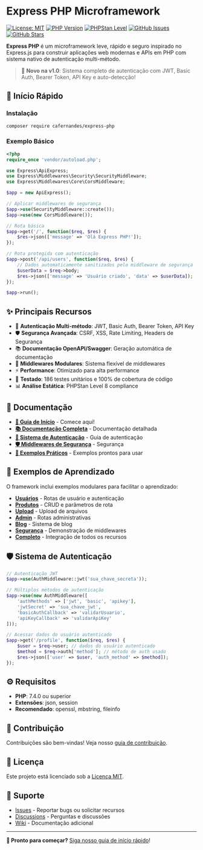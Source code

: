 # Express PHP Microframework

[![License: MIT](https://img.shields.io/badge/License-MIT-yellow.svg)](https://opensource.org/licenses/MIT)
[![PHP Version](https://img.shields.io/badge/PHP-7.4%2B-blue.svg)](https://php.net)
[![PHPStan Level](https://img.shields.io/badge/PHPStan-Level%208-brightgreen.svg)](https://phpstan.org/)
[![GitHub Issues](https://img.shields.io/github/issues/CAFernandes/express-php)](https://github.com/CAFernandes/express-php/issues)
[![GitHub Stars](https://img.shields.io/github/stars/CAFernandes/express-php)](https://github.com/CAFernandes/express-php/stargazers)

**Express PHP** é um microframework leve, rápido e seguro inspirado no Express.js para construir aplicações web modernas e APIs em PHP com sistema nativo de autenticação multi-método.

> 🔐 **Novo na v1.0**: Sistema completo de autenticação com JWT, Basic Auth, Bearer Token, API Key e auto-detecção!

## 🚀 Início Rápido

### Instalação

```bash
composer require cafernandes/express-php
```

### Exemplo Básico

```php
<?php
require_once 'vendor/autoload.php';

use Express\ApiExpress;
use Express\Middlewares\Security\SecurityMiddleware;
use Express\Middlewares\Core\CorsMiddleware;

$app = new ApiExpress();

// Aplicar middlewares de segurança
$app->use(SecurityMiddleware::create());
$app->use(new CorsMiddleware());

// Rota básica
$app->get('/', function($req, $res) {
    $res->json(['message' => 'Olá Express PHP!']);
});

// Rota protegida com autenticação
$app->post('/api/users', function($req, $res) {
    // Dados automaticamente sanitizados pelo middleware de segurança
    $userData = $req->body;
    $res->json(['message' => 'Usuário criado', 'data' => $userData]);
});

$app->run();
```

## ✨ Principais Recursos

- 🔐 **Autenticação Multi-método**: JWT, Basic Auth, Bearer Token, API Key
- 🛡️ **Segurança Avançada**: CSRF, XSS, Rate Limiting, Headers de Segurança
- 📚 **Documentação OpenAPI/Swagger**: Geração automática de documentação
- 🎯 **Middlewares Modulares**: Sistema flexível de middlewares
- ⚡ **Performance**: Otimizado para alta performance
- 🧪 **Testado**: 186 testes unitários e 100% de cobertura de código
- 📊 **Análise Estática**: PHPStan Level 8 compliance

## 📖 Documentação

- **[🚀 Guia de Início](docs/guides/starter/README.md)** - Comece aqui!
- **[📚 Documentação Completa](docs/README.md)** - Documentação detalhada
- **[🔐 Sistema de Autenticação](docs/pt-br/AUTH_MIDDLEWARE.md)** - Guia de autenticação
- **[🛡️ Middlewares de Segurança](docs/guides/SECURITY_IMPLEMENTATION.md)** - Segurança
- **[📝 Exemplos Práticos](examples/)** - Exemplos prontos para usar

## 🎯 Exemplos de Aprendizado

O framework inclui exemplos modulares para facilitar o aprendizado:

- **[Usuários](examples/example_user.php)** - Rotas de usuário e autenticação
- **[Produtos](examples/example_product.php)** - CRUD e parâmetros de rota
- **[Upload](examples/example_upload.php)** - Upload de arquivos
- **[Admin](examples/example_admin.php)** - Rotas administrativas
- **[Blog](examples/example_blog.php)** - Sistema de blog
- **[Segurança](examples/example_security.php)** - Demonstração de middlewares
- **[Completo](examples/example_complete.php)** - Integração de todos os recursos

## 🛡️ Sistema de Autenticação

```php
// Autenticação JWT
$app->use(AuthMiddleware::jwt('sua_chave_secreta'));

// Múltiplos métodos de autenticação
$app->use(new AuthMiddleware([
    'authMethods' => ['jwt', 'basic', 'apikey'],
    'jwtSecret' => 'sua_chave_jwt',
    'basicAuthCallback' => 'validarUsuario',
    'apiKeyCallback' => 'validarApiKey'
]));

// Acessar dados do usuário autenticado
$app->get('/profile', function($req, $res) {
    $user = $req->user; // dados do usuário autenticado
    $method = $req->auth['method']; // método de auth usado
    $res->json(['user' => $user, 'auth_method' => $method]);
});
```

## ⚙️ Requisitos

- **PHP**: 7.4.0 ou superior
- **Extensões**: json, session
- **Recomendado**: openssl, mbstring, fileinfo

## 🤝 Contribuição

Contribuições são bem-vindas! Veja nosso [guia de contribuição](CONTRIBUTING.md).

## 📄 Licença

Este projeto está licenciado sob a [Licença MIT](LICENSE).

## 🌟 Suporte

- [Issues](https://github.com/CAFernandes/express-php/issues) - Reportar bugs ou solicitar recursos
- [Discussions](https://github.com/CAFernandes/express-php/discussions) - Perguntas e discussões
- [Wiki](https://github.com/CAFernandes/express-php/wiki) - Documentação adicional

---

**🚀 Pronto para começar?** [Siga nosso guia de início rápido](docs/guides/starter/README.md)!
